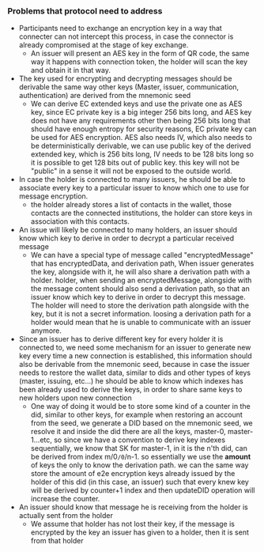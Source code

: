 ### Problems that protocol need to address

- Participants need to exchange an encryption key in a way that connecter can not intercept this process, in case the connector is already compromised at the stage of key exchange.
    - An issuer will present an AES key in the form of QR code, the same way it happens with connection token, the holder will scan the key and obtain it in that way.
- The key used for encrypting and decrypting messages should be derivable the same way other keys (Master, issuer, communication, authentication) are derived from the mnemonic seed
    - We can derive EC extended keys and use the private one as AES key, since EC private key is a big integer 256 bits long, and AES key does not have any requirements other then being 256 bits long that should have enough entropy for security reasons, EC private key can be used for AES encryption. AES also needs IV, which also needs to be deterministically derivable, we can use public key of the derived extended key, which is 256 bits long, IV needs to be 128 bits long so it is possible to get 128 bits out of public key. this key will not be "public" in a sense it will not be exposed to the outside world.
- In case the holder is connected to many issuers, he should be able to associate every key to a particular issuer to know which one to use for message encryption.
    - the holder already stores a list of contacts in the wallet, those contacts are the connected institutions, the holder can store keys in association with this contacts.
- An issue will likely be connected to many holders, an issuer should know which key to derive in order to decrypt a particular received message
    - We can have a special type of message called "encryptedMessage" that has encryptedData, and derivation path, When issuer generates the key, alongside with it, he will also share a derivation path with a holder. holder, when sending an encryptedMessage, alongside with the message content should also send a derivation path, so that an issuer know which key to derive in order to decrypt this message. The holder will need to store the derivation path alongside with the key, but it is not a secret information. loosing a derivation path for a holder would mean that he is unable to communicate with an issuer anymore.
- Since an issuer has to derive different key for every holder it is connected to, we need some mechanism for an issuer to generate new key every time a new connection is established, this information should also be derivable from the mnemonic seed, because in case the issuer needs to restore the wallet data, similar to dids and other types of keys (master, issuing, etc...) he should be able to know which indexes has been already used to derive the keys, in order to share same keys to new holders upon new connection
    - One way of doing it would be to store some kind of a counter in the did, similar to other keys, for example when restoring an account from the seed, we generate a DID based on the mnemonic seed, we resolve it and inside the did there are all the keys, master-0, master-1...etc, so since we have a convention to derive key indexes sequentially, we know that SK for master-1, in it is the n'th did, can be derived from index m/0`/0`/n-1.  so essentially we use the **amount** of keys the only to know the derivation path. we can the same way store the amount of e2e encryption keys already issued by the holder of this did (in this case, an issuer) such that every knew key will be derived by counter+1 index and then updateDID operation will increase the counter.
- An issuer should know that message he is receiving from the holder is actually sent from the holder
    - We assume that holder has not lost their key, if the message is encrypted by the key an issuer has given to a holder, then it is sent from that holder